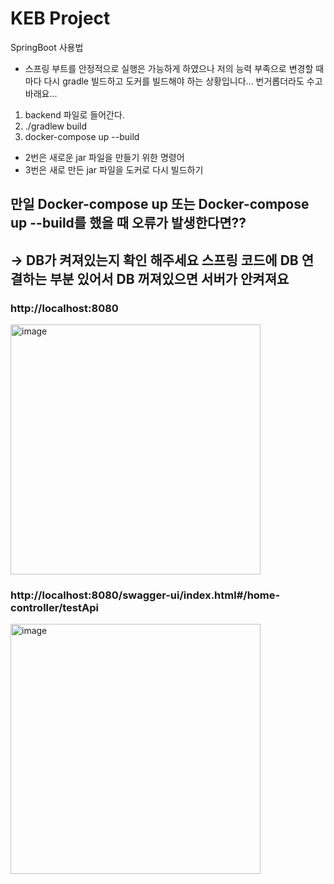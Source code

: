 # KEB Project


SpringBoot 사용법
- 스프링 부트를 안정적으로 실행은 가능하게 하였으나   저의 능력 부족으로 변경할 때 마다 다시 gradle 빌드하고 도커를 빌드해야 하는 상황입니다...   번거롭더라도 수고 바래요...   
1. backend 파일로 들어간다.
2. ./gradlew build
3. docker-compose up --build

- 2번은 새로운 jar 파일을 만들기 위한 명령어
- 3번은 새로 만든 jar 파일을 도커로 다시 빌드하기
## 만일 Docker-compose up 또는 Docker-compose up --build를 했을 때 오류가 발생한다면??
## -> DB가 켜져있는지 확인 해주세요 스프링 코드에 DB 연결하는 부분 있어서 DB 꺼져있으면 서버가 안켜져요


### http://localhost:8080   
<img width="400" alt="image" src="https://github.com/Mariojung123/KEBProject_BE/assets/115441849/cdc41562-8c10-498f-a72c-aecb3acd5f56">   

### http://localhost:8080/swagger-ui/index.html#/home-controller/testApi   
<img width="400" alt="image" src="https://github.com/Mariojung123/KEBProject_BE/assets/115441849/8d16dcad-26f1-4984-be22-7395e41d7ae0">
